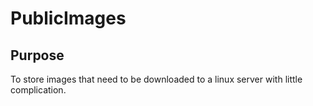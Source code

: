 # PublicImages
## Purpose
To store images that need to be downloaded to a linux server with little complication.
